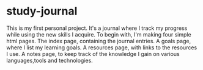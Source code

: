 # study-journal
This is my first personal project.
It's a journal where I track my progress while using the new skills I acquire.
To begin with, I'm making four simple html pages.
The index page, containing the journal entries.
A goals page, where I list my learning goals.
A resources page, with links to the resources I use.
A notes page, to keep track of the knowledge I gain on various languages,tools and technologies.